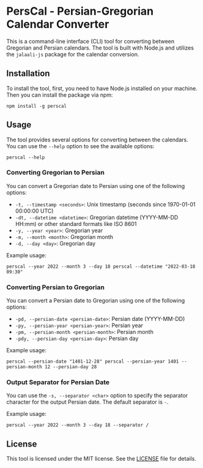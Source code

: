 # PersCal - Persian-Gregorian Calendar Converter

This is a command-line interface (CLI) tool for converting between Gregorian and Persian calendars. The tool is built with Node.js and utilizes the `jalaali-js` package for the calendar conversion.

## Installation

To install the tool, first, you need to have Node.js installed on your machine. Then you can install the package via npm:

`npm install -g perscal`

## Usage

The tool provides several options for converting between the calendars. You can use the `--help` option to see the available options:

`perscal --help`

### Converting Gregorian to Persian

You can convert a Gregorian date to Persian using one of the following options:

- `-t, --timestamp <seconds>`: Unix timestamp (seconds since 1970-01-01 00:00:00 UTC)
- `-dt, --datetime <datetime>`: Gregorian datetime (YYYY-MM-DD HH:mm) or other standard formats like ISO 8601
- `-y, --year <year>`: Gregorian year
- `-m, --month <month>`: Gregorian month
- `-d, --day <day>`: Gregorian day

Example usage:

`perscal --year 2022 --month 3 --day 18 perscal --datetime "2022-03-18 09:30"`

### Converting Persian to Gregorian

You can convert a Persian date to Gregorian using one of the following options:

- `-pd, --persian-date <persian-date>`: Persian date (YYYY-MM-DD)
- `-py, --persian-year <persian-year>`: Persian year
- `-pm, --persian-month <persian-month>`: Persian month
- `-pdy, --persian-day <persian-day>`: Persian day

Example usage:

`perscal --persian-date "1401-12-28" perscal --persian-year 1401 --persian-month 12 --persian-day 28`

### Output Separator for Persian Date

You can use the `-s, --separator <char>` option to specify the separator character for the output Persian date. The default separator is `-`.

Example usage:

`perscal --year 2022 --month 3 --day 18 --separator /`

## License

This tool is licensed under the MIT license. See the [LICENSE](LICENSE) file for details.
